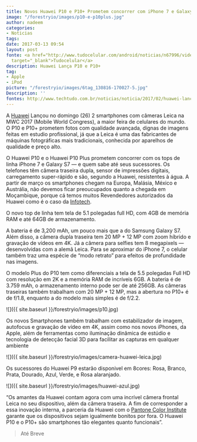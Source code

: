 ```yaml
---
title: Novos Huawei P10 e P10+ Prometem concorrer com iPhone 7 e Galaxy S7
image: "/forestryio/images/p10-e-p10plus.jpg"
author: nadeem
categories:
- Noticias
tags: 
date: 2017-03-13 09:54
layout: post
fonte: <a href="http://www.tudocelular.com/android/noticias/n67996/videochamadas-no-android-via-booyah-app.html"
  target="_blank">Tudocelular</a>
description: Huawei Lança P10 e P10+
tag:
- Apple
- iPod
picture: "/forestryio/images/6tag_130816-170027-5.jpg"
Description: ''
fontes: http://www.techtudo.com.br/noticias/noticia/2017/02/huawei-lanca-novos-p10-e-p10-mwc-2017.html
---
```

A [Huawei](http://www.huawei.com) Lançou no domingo (26) 2 smartphones com câmeras Leica na MWC 2017 (Mobile World Congress), a maior feira de celulares do mundo. O P10 e P10+ prometem fotos com qualidade avançada, dignas de imagens feitas em estudio profissional, já que a Leica é uma das fabricantes de máquinas fotográficas mais tradicionais, conhecida por aparelhos de qualidade e preço alto.

O Huawei P10 e o Huawei P10 Plus prometem concorrer com os tops de linha iPhone 7 e Galaxy S7 — e quem sabe até seus sucessores. Os telefones têm câmera traseira dupla, sensor de impressões digitais, carregamento super-rápido e são, segundo a Huawei, resistentes à água. A partir de março os smartphones chegam na Europa, Malásia, México e Austrália, não devemos ficar preoucupados quanto a chegada em Moçambique, porque cá temos muitos Revendedores autorizados da Huawei como é o caso da [Infotech](http://www.ps.co.mz/index.php).  

O novo top de linha tem tela de 5.1 polegadas full HD, com 4GB de memória RAM e até 64GB de armazenamento.

A bateria é de 3,200 mAh, um pouco mais que a do Samsung Galaxy S7\. Além disso, a câmera dupla traseira tem 20 MP + 12 MP com zoom híbrido e gravação de vídeos em 4K. Já a câmera para selfies tem 8 megapixels — desenvolvidas com a alemã Leica. Para se aproximar do iPhone 7, o celular também traz uma espécie de “modo retrato” para efeitos de profundidade nas imagens.  

O modelo Plus do P10 tem como diferenciais a tela de 5.5 polegadas Full HD com resolução em 2K e a memória RAM de incríveis 6GB. A bateria é de 3.759 mAh, o armazenamento interno pode ser de até 256GB. As câmeras traseiras também trabalham com 20 MP + 12 MP, mas a abertura no P10+ é de f/1.8, enquanto a do modelo mais simples é de f/2.2.

![]({{ site.baseurl }}/forestryio/images/p10.jpg)

Os novos Smartphones também trabalham com estabilizador de imagem, autofocus e gravação de vídeo em 4K, assim como nos novos iPhones, da Apple, além de ferramentas como iluminação dinâmica de estúdio e tecnologia de detecção facial 3D para facilitar as capturas em qualquer ambiente  

![]({{ site.baseurl }}/forestryio/images/camera-huawei-leica.jpg)

Os sucessores do Huawei P9 estarão disponivel em 8cores: Rosa, Branco, Prata, Dourado, Azul, Verde, e Rosa alaranjado.

![]({{ site.baseurl }}/forestryio/images/huawei-azul.jpg)

“Os amantes da Huawei contam agora com uma incrível câmera frontal Leica no seu dispositivo, além da câmera traseira. A fim de corresponder a essa inovação interna, a parceria da Huawei com o [Pantone Color Institute](http://www.pantone.com/pci) garante que os dispositivos sejam igualmente bonitos por fora. O Huawei P10 e o P10+ são smartphones tão elegantes quanto funcionais”.  

> Até Breve